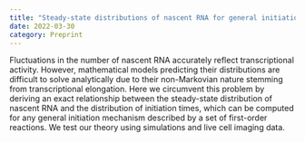 ```yaml
---
title: "Steady-state distributions of nascent RNA for general initiation mechanisms"
date: 2022-03-30
category: Preprint
---
```


Fluctuations in the number of nascent RNA accurately reflect transcriptional activity. However, mathematical models predicting their distributions are difficult to solve analytically due to their non-Markovian nature stemming from transcriptional elongation. Here we circumvent this problem by deriving an exact relationship between the steady-state distribution of nascent RNA and the distribution of initiation times, which can be computed for any general initiation mechanism described by a set of first-order reactions. We test our theory using simulations and live cell imaging data.
